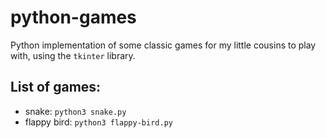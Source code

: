 # python-games
Python implementation of some classic games for my little cousins to play with, using the `tkinter` library.

## List of games:
* snake: `python3 snake.py`
* flappy bird: `python3 flappy-bird.py`
